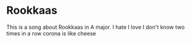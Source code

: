 # Rookkaas
This is a song about Rookkaas in A major.
I hate I love
I don't know
two times in a row
corona is like cheese
